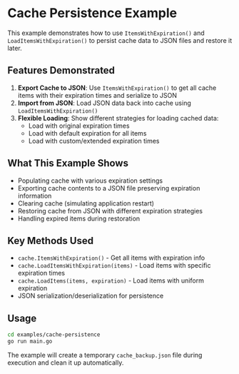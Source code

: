# Cache Persistence Example

This example demonstrates how to use `ItemsWithExpiration()` and `LoadItemsWithExpiration()` to persist cache data to JSON files and restore it later.

## Features Demonstrated

1. **Export Cache to JSON**: Use `ItemsWithExpiration()` to get all cache items with their expiration times and serialize to JSON
2. **Import from JSON**: Load JSON data back into cache using `LoadItemsWithExpiration()`
3. **Flexible Loading**: Show different strategies for loading cached data:
   - Load with original expiration times
   - Load with default expiration for all items
   - Load with custom/extended expiration times

## What This Example Shows

- Populating cache with various expiration settings
- Exporting cache contents to a JSON file preserving expiration information
- Clearing cache (simulating application restart)
- Restoring cache from JSON with different expiration strategies
- Handling expired items during restoration

## Key Methods Used

- `cache.ItemsWithExpiration()` - Get all items with expiration info
- `cache.LoadItemsWithExpiration(items)` - Load items with specific expiration times
- `cache.LoadItems(items, expiration)` - Load items with uniform expiration
- JSON serialization/deserialization for persistence

## Usage

```bash
cd examples/cache-persistence
go run main.go
```

The example will create a temporary `cache_backup.json` file during execution and clean it up automatically.
